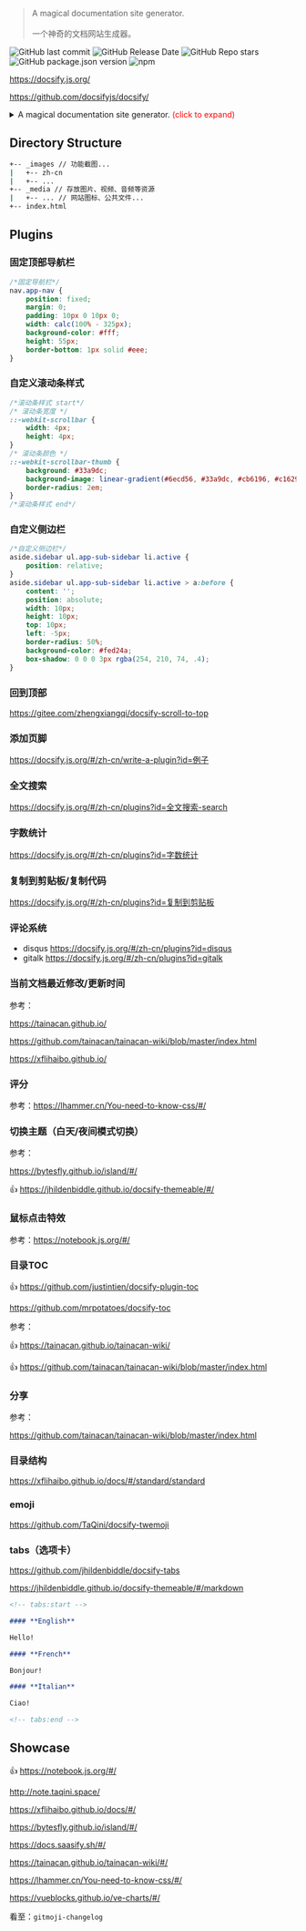 > A magical documentation site generator.<br><i class="bi bi-translate dark-yellow"></i> <br>一个神奇的文档网站生成器。

![GitHub last commit](https://img.shields.io/github/last-commit/docsifyjs/docsify?logo=github) ![GitHub Release Date](https://img.shields.io/github/release-date/docsifyjs/docsify?logo=github) ![GitHub Repo stars](https://img.shields.io/github/stars/docsifyjs/docsify?style=social) ![GitHub package.json version](https://img.shields.io/github/package-json/v/docsifyjs/docsify?logo=github&style=social) ![npm](https://img.shields.io/npm/v/docsify?logo=npm&style=social)

<i class="fa fa-laptop"></i> https://docsify.js.org/

<i class="fa fa-github fa-lg"></i> https://github.com/docsifyjs/docsify/



<details>
<summary>A magical documentation site generator. <span style="color:red">(click to expand)</span></summary>




> 文档进阶之路：`记事本` > `word` > `markdown` > `docsify`

```markdown
?> A scalable set of icons handcrafted with <3 by GitHub.<br>  
<i class="bi bi-translate dark-yellow"></i><br>  
GitHub 使用 <3 手工制作的一组可扩展图标。
```

?> A scalable set of icons handcrafted with <3 by GitHub.<br><i class="bi bi-translate dark-yellow"></i><br>GitHub 使用 <3 手工制作的一组可扩展图标。

---

```markdown
!> Official open source SVG icon library for Bootstrap.<br>  
<i class="bi bi-translate dark-yellow"></i><br>  
Bootstrap 的官方开源 SVG 图标库。
```

!> Official open source SVG icon library for Bootstrap.<br><i class="bi bi-translate dark-yellow"></i><br>Bootstrap 的官方开源 SVG 图标库。



</details>



## Directory Structure

```bash
+-- _images // 功能截图...
|   +-- zh-cn
|   +-- ...
+-- _media // 存放图片、视频、音频等资源
|   +-- ... // 网站图标、公共文件...
+-- index.html
```



## Plugins

### 固定顶部导航栏

```css
/*固定导航栏*/
nav.app-nav {
    position: fixed;
    margin: 0;
    padding: 10px 0 10px 0;
    width: calc(100% - 325px);
    background-color: #fff;
    height: 55px;
    border-bottom: 1px solid #eee;
}
```



### 自定义滚动条样式 

```css
/*滚动条样式 start*/
/* 滚动条宽度 */
::-webkit-scrollbar {
    width: 4px;
    height: 4px;
}
/* 滚动条颜色 */
::-webkit-scrollbar-thumb {
    background: #33a9dc;
    background-image: linear-gradient(#6ecd56, #33a9dc, #cb6196, #c16290);
    border-radius: 2em;
}
/*滚动条样式 end*/
```



### 自定义侧边栏 

```css
/*自定义侧边栏*/
aside.sidebar ul.app-sub-sidebar li.active {
    position: relative;
}
aside.sidebar ul.app-sub-sidebar li.active > a:before {
    content: '';
    position: absolute;
    width: 10px;
    height: 10px;
    top: 10px;
    left: -5px;
    border-radius: 50%;
    background-color: #fed24a;
    box-shadow: 0 0 0 3px rgba(254, 210, 74, .4);
}
```



### 回到顶部

https://gitee.com/zhengxiangqi/docsify-scroll-to-top

### 添加页脚

https://docsify.js.org/#/zh-cn/write-a-plugin?id=例子

### 全文搜索

https://docsify.js.org/#/zh-cn/plugins?id=全文搜索-search

### 字数统计

https://docsify.js.org/#/zh-cn/plugins?id=字数统计

### 复制到剪贴板/复制代码

https://docsify.js.org/#/zh-cn/plugins?id=复制到剪贴板

### 评论系统

- disqus https://docsify.js.org/#/zh-cn/plugins?id=disqus
- gitalk https://docsify.js.org/#/zh-cn/plugins?id=gitalk

### 当前文档最近修改/更新时间

参考：

https://tainacan.github.io/

https://github.com/tainacan/tainacan-wiki/blob/master/index.html

https://xflihaibo.github.io/

### 评分

参考：https://lhammer.cn/You-need-to-know-css/#/

### 切换主题（白天/夜间模式切换）

参考：

https://bytesfly.github.io/island/#/

:thumbsup: https://jhildenbiddle.github.io/docsify-themeable/#/

### 鼠标点击特效

参考：https://notebook.js.org/#/

### 目录TOC

:thumbsup: https://github.com/justintien/docsify-plugin-toc

https://github.com/mrpotatoes/docsify-toc

参考：

👍 https://tainacan.github.io/tainacan-wiki/

👍 https://github.com/tainacan/tainacan-wiki/blob/master/index.html

### 分享

参考：

https://github.com/tainacan/tainacan-wiki/blob/master/index.html

### 目录结构

https://xflihaibo.github.io/docs/#/standard/standard

### emoji

https://github.com/TaQini/docsify-twemoji

### tabs（选项卡）

https://github.com/jhildenbiddle/docsify-tabs

https://jhildenbiddle.github.io/docsify-themeable/#/markdown

```markdown
<!-- tabs:start -->

#### **English**

Hello!

#### **French**

Bonjour!

#### **Italian**

Ciao!

<!-- tabs:end -->
```



## Showcase

:thumbsup: https://notebook.js.org/#/

http://note.taqini.space/

https://xflihaibo.github.io/docs/#/

https://bytesfly.github.io/island/#/

https://docs.saasify.sh/#/

https://tainacan.github.io/tainacan-wiki/#/

https://lhammer.cn/You-need-to-know-css/#/

https://vueblocks.github.io/ve-charts/#/



看至：`gitmoji-changelog`
